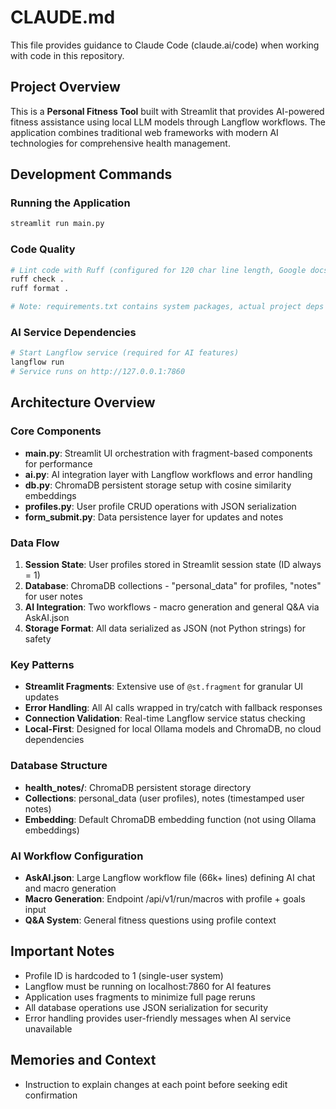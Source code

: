 # CLAUDE.md

This file provides guidance to Claude Code (claude.ai/code) when working with code in this repository.

## Project Overview

This is a **Personal Fitness Tool** built with Streamlit that provides AI-powered fitness assistance using local LLM models through Langflow workflows. The application combines traditional web frameworks with modern AI technologies for comprehensive health management.

## Development Commands

### Running the Application
```bash
streamlit run main.py
```

### Code Quality
```bash
# Lint code with Ruff (configured for 120 char line length, Google docstring style)
ruff check .
ruff format .

# Note: requirements.txt contains system packages, actual project deps are in pyproject.toml
```

### AI Service Dependencies
```bash
# Start Langflow service (required for AI features)
langflow run
# Service runs on http://127.0.0.1:7860
```

## Architecture Overview

### Core Components
- **main.py**: Streamlit UI orchestration with fragment-based components for performance
- **ai.py**: AI integration layer with Langflow workflows and error handling
- **db.py**: ChromaDB persistent storage setup with cosine similarity embeddings
- **profiles.py**: User profile CRUD operations with JSON serialization
- **form_submit.py**: Data persistence layer for updates and notes

### Data Flow
1. **Session State**: User profiles stored in Streamlit session state (ID always = 1)
2. **Database**: ChromaDB collections - "personal_data" for profiles, "notes" for user notes
3. **AI Integration**: Two workflows - macro generation and general Q&A via AskAI.json
4. **Storage Format**: All data serialized as JSON (not Python strings) for safety

### Key Patterns
- **Streamlit Fragments**: Extensive use of `@st.fragment` for granular UI updates
- **Error Handling**: All AI calls wrapped in try/catch with fallback responses
- **Connection Validation**: Real-time Langflow service status checking
- **Local-First**: Designed for local Ollama models and ChromaDB, no cloud dependencies

### Database Structure
- **health_notes/**: ChromaDB persistent storage directory
- **Collections**: personal_data (user profiles), notes (timestamped user notes)
- **Embedding**: Default ChromaDB embedding function (not using Ollama embeddings)

### AI Workflow Configuration
- **AskAI.json**: Large Langflow workflow file (66k+ lines) defining AI chat and macro generation
- **Macro Generation**: Endpoint /api/v1/run/macros with profile + goals input
- **Q&A System**: General fitness questions using profile context

## Important Notes

- Profile ID is hardcoded to 1 (single-user system)
- Langflow must be running on localhost:7860 for AI features
- Application uses fragments to minimize full page reruns
- All database operations use JSON serialization for security
- Error handling provides user-friendly messages when AI service unavailable

## Memories and Context

- Instruction to explain changes at each point before seeking edit confirmation